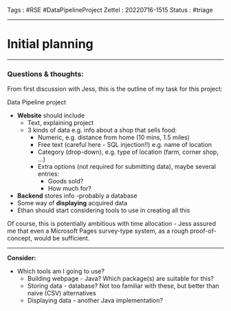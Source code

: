 Tags : #RSE #DataPipelineProject
Zettel :  20220716-1515
Status : #triage 

-----

# Initial planning

-----

### Questions & thoughts:

From first discussion with Jess, this is the outline of my task for this project:

Data Pipeline project
- **Website** should include
	- Text, explaining project
	- 3 kinds of data e.g. info about a shop that sells food:
		- Numeric, e.g. distance from home (10 mins, 1.5 miles)
		- Free text (careful here - SQL injection!!) e.g. name of location
		- Category (drop-down), e.g. type of location (farm, corner shop, ...)
		- Extra options (not required for submitting data), maybe several entries:
			- Goods sold?
			- How much for?
- **Backend** stores info -probably a database
- Some way of **displaying** acquired data
- Ethan should start considering tools to use in creating all this

Of course, this is potentially ambitious with time allocation - Jess assured me that even a Microsoft Pages survey-type system, as a rough proof-of-concept, would be sufficient.



-----
 
**Consider:**

- Which tools am I going to use?
	- Building webpage - Java? Which package(s) are suitable for this?
	- Storing data - database? Not too familiar with these, but better than naive (CSV) alternatives
	- Displaying data - another Java implementation?
